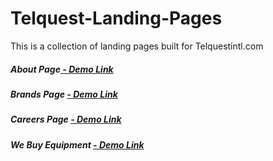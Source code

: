 # Telquest-Landing-Pages
This is a collection of landing pages built for Telquestintl.com


<h5>About Page<a href="https://www.telquestintl.com/about-us">  - Demo Link</a></5>
<h5>Brands Page <a href="https://www.telquestintl.com/Brands">  - Demo Link</a></h5>
<h5>Careers Page <a href="https://www.telquestintl.com/jobs">  - Demo Link</a></h5>
<h5>We Buy Equipment <a href="https://www.telquestintl.com/we-buy-equipment">  - Demo Link</a></h5>
